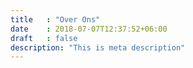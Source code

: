 ```yaml
---
title   : "Over Ons"
date    : 2018-07-07T12:37:52+06:00
draft   : false
description: "This is meta description"
---
```

